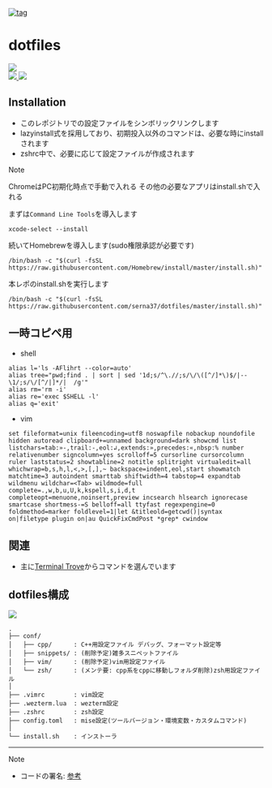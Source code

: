 [![tag](https://img.shields.io/badge/tag-v9.5.0-green)](https://github.com/serna37/dotfiles/releases/tag/v9.5.0)

# dotfiles
<a href="https://github.com/serna37/dotfiles/blob/master/install.sh">
    <img src="http://img.shields.io/badge/homebrew-4.2.21-FBB040.svg?logo=homebrew&logoColor=FBB040&labelColor=fafffe&style=for-the-badge">
</a>
<br />
<a href="https://github.com/serna37/dotfiles/blob/master/.zshrc">
    <img src="http://img.shields.io/badge/zsh-5.9_x86_64-0000cd.svg?logo=zsh&logoColor=0000cd&labelColor=a3a3a3&style=popout-square">
</a>
<a href="https://github.com/serna37/dotfiles/blob/master/.vimrc">
    <img src="http://img.shields.io/badge/vim-9.0-019733.svg?logo=vim&logoColor=019733&labelColor=dedede&style=popout-square">
</a>

## Installation
- このレポジトリでの設定ファイルをシンボリックリンクします
- lazyinstall式を採用しており、初期投入以外のコマンドは、必要な時にinstallされます
- zshrc中で、必要に応じて設定ファイルが作成されます

> [!Note]
> ChromeはPC初期化時点で手動で入れる
> その他の必要なアプリはinstall.shで入れる

まずは`Command Line Tools`を導入します
```shell
xcode-select --install
```

続いてHomebrewを導入します(sudo権限承認が必要です)
```shell
/bin/bash -c "$(curl -fsSL https://raw.githubusercontent.com/Homebrew/install/master/install.sh)"
```

本レポのinstall.shを実行します
```shell
/bin/bash -c "$(curl -fsSL https://raw.githubusercontent.com/serna37/dotfiles/master/install.sh)"
```

## 一時コピペ用
- shell
```shell
alias l='ls -AFlihrt --color=auto'
alias tree="pwd;find . | sort | sed '1d;s/^\.//;s/\/\([^/]*\)$/|--\1/;s/\/[^/|]*/|  /g'"
alias rm='rm -i'
alias re='exec $SHELL -l'
alias q='exit'
```
- vim
```vim
set fileformat=unix fileencoding=utf8 noswapfile nobackup noundofile hidden autoread clipboard+=unnamed background=dark showcmd list listchars=tab:»-,trail:-,eol:↲,extends:»,precedes:«,nbsp:% number relativenumber signcolumn=yes scrolloff=5 cursorline cursorcolumn ruler laststatus=2 showtabline=2 notitle splitright virtualedit=all whichwrap=b,s,h,l,<,>,[,],~ backspace=indent,eol,start showmatch matchtime=3 autoindent smarttab shiftwidth=4 tabstop=4 expandtab wildmenu wildchar=<Tab> wildmode=full complete=.,w,b,u,U,k,kspell,s,i,d,t completeopt=menuone,noinsert,preview incsearch hlsearch ignorecase smartcase shortmess-=S belloff=all ttyfast regexpengine=0 foldmethod=marker foldlevel=1|let &titleold=getcwd()|syntax on|filetype plugin on|au QuickFixCmdPost *grep* cwindow
```

## 関連
- 主に[Terminal Trove](https://terminaltrove.com/)からコマンドを選んでいます

## dotfiles構成
<!-- file tree -->
<a href="https://tree.nathanfriend.io/">
  <img src="https://img.shields.io/badge/file-tree-lightgray.svg?logo=files&style=flat">
</a>

```
.
├── conf/
│   ├── cpp/      : C++用設定ファイル デバッグ、フォーマット設定等
│   ├── snippets/ : (削除予定)雑多スニペットファイル
│   ├── vim/      : (削除予定)vim用設定ファイル
│   └── zsh/      : (メンテ要: cpp系をcppに移動しフォルダ削除)zsh用設定ファイル
│
├── .vimrc        : vim設定
├── .wezterm.lua  : wezterm設定
├── .zshrc        : zsh設定
├── config.toml   : mise設定(ツールバージョン・環境変数・カスタムコマンド)
│
└── install.sh    : インストーラ
```

---

> [!Note]
> - コードの署名: [参考](https://blog.symdon.info/posts/1610113408/)

